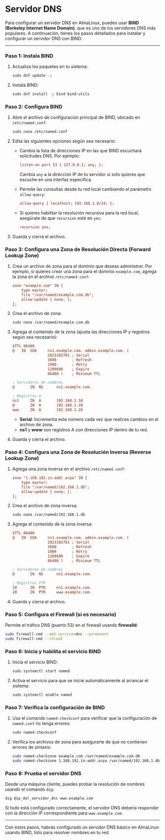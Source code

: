# Servidor DNS

Para configurar un servidor DNS en AlmaLinux, puedes usar **BIND (Berkeley Internet Name Domain)**, que es uno de los servidores DNS más populares. A continuación, tienes los pasos detallados para instalar y configurar un servidor DNS con BIND.

---

### Paso 1: Instala BIND

1. Actualiza los paquetes en tu sistema:

   ```bash
   sudo dnf update -y
   ```

2. Instala BIND:

   ```bash
   sudo dnf install -y bind bind-utils
   ```

### Paso 2: Configura BIND

1. Abre el archivo de configuración principal de BIND, ubicado en `/etc/named.conf`:

   ```bash
   sudo nano /etc/named.conf
   ```

2. Edita las siguientes opciones según sea necesario:

   - Cambia la lista de direcciones IP en las que BIND escuchará solicitudes DNS. Por ejemplo:

     ```ini
     listen-on port 53 { 127.0.0.1; any; };
     ```

     Cambia `any` a la dirección IP de tu servidor si solo quieres que escuche en una interfaz específica.

   - Permite las consultas desde tu red local cambiando el parámetro `allow-query`:

     ```ini
     allow-query { localhost; 192.168.1.0/24; };
     ```

   - Si quieres habilitar la resolución recursiva para la red local, asegúrate de que `recursion` esté en `yes`:

     ```ini
     recursion yes;
     ```

3. Guarda y cierra el archivo.

### Paso 3: Configura una Zona de Resolución Directa (Forward Lookup Zone)

1. Crea un archivo de zona para el dominio que deseas administrar. Por ejemplo, si quieres crear una zona para el dominio `example.com`, agrega la zona en el archivo `/etc/named.conf`:

   ```ini
   zone "example.com" IN {
       type master;
       file "/var/named/example.com.db";
       allow-update { none; };
   };
   ```

2. Crea el archivo de zona:

   ```bash
   sudo nano /var/named/example.com.db
   ```

3. Agrega el contenido de la zona (ajusta las direcciones IP y registros según sea necesario):

   ```ini
   $TTL 86400
   @   IN  SOA     ns1.example.com. admin.example.com. (
                   2023102701 ; Serial
                   3600       ; Refresh
                   1800       ; Retry
                   1209600    ; Expire
                   86400 )    ; Minimum TTL

   ; Servidores de nombres
   @       IN  NS      ns1.example.com.

   ; Registros A
   ns1     IN  A       192.168.1.10
   @       IN  A       192.168.1.10
   www     IN  A       192.168.1.20
   ```

   - **Serial**: Incrementa este número cada vez que realices cambios en el archivo de zona.
   - **ns1** y **www** son registros A con direcciones IP dentro de tu red.

4. Guarda y cierra el archivo.

### Paso 4: Configura una Zona de Resolución Inversa (Reverse Lookup Zone)

1. Agrega una zona inversa en el archivo `/etc/named.conf`:

   ```ini
   zone "1.168.192.in-addr.arpa" IN {
       type master;
       file "/var/named/192.168.1.db";
       allow-update { none; };
   };
   ```

2. Crea el archivo de zona inversa:

   ```bash
   sudo nano /var/named/192.168.1.db
   ```

3. Agrega el contenido de la zona inversa:

   ```ini
   $TTL 86400
   @   IN  SOA     ns1.example.com. admin.example.com. (
                   2023102701 ; Serial
                   3600       ; Refresh
                   1800       ; Retry
                   1209600    ; Expire
                   86400 )    ; Minimum TTL

   ; Servidores de nombres
   @       IN  NS      ns1.example.com.

   ; Registros PTR
   10      IN  PTR     ns1.example.com.
   20      IN  PTR     www.example.com.
   ```

4. Guarda y cierra el archivo.

### Paso 5: Configura el Firewall (si es necesario)

Permite el tráfico DNS (puerto 53) en el firewall usando **firewalld**:

```bash
sudo firewall-cmd --add-service=dns --permanent
sudo firewall-cmd --reload
```

### Paso 6: Inicia y habilita el servicio BIND

1. Inicia el servicio BIND:

   ```bash
   sudo systemctl start named
   ```

2. Activa el servicio para que se inicie automáticamente al arrancar el sistema:

   ```bash
   sudo systemctl enable named
   ```

### Paso 7: Verifica la configuración de BIND

1. Usa el comando `named-checkconf` para verificar que la configuración de `named.conf` no tenga errores:

   ```bash
   sudo named-checkconf
   ```

2. Verifica los archivos de zona para asegurarte de que no contienen errores de sintaxis:

   ```bash
   sudo named-checkzone example.com /var/named/example.com.db
   sudo named-checkzone 1.168.192.in-addr.arpa /var/named/192.168.1.db
   ```

### Paso 8: Prueba el servidor DNS

Desde una máquina cliente, puedes probar la resolución de nombres usando el comando `dig`:

```bash
dig @ip_del_servidor_dns www.example.com
```

Si todo está configurado correctamente, el servidor DNS debería responder con la dirección IP correspondiente para `www.example.com`.

--- 

Con estos pasos, habrás configurado un servidor DNS básico en AlmaLinux usando BIND, listo para resolver nombres en tu red.
